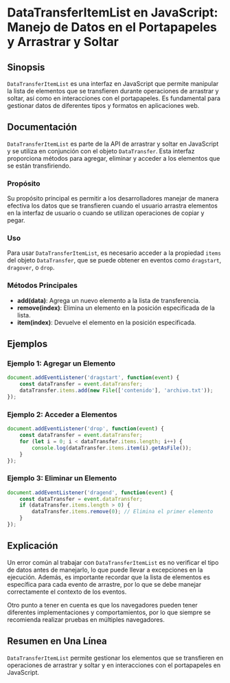 <!--
Meta Description: # DataTransferItemList en JavaScript: Manejo de Datos en el Portapapeles y Arrastrar y Soltar ## Sinopsis `DataTransferItemList` es una interfaz en Ja...
Meta Keywords: datatransfer, que, javascript, datatransferitemlist, elementos
-->

# DataTransferItemList en JavaScript: Manejo de Datos en el Portapapeles y Arrastrar y Soltar

## Sinopsis
`DataTransferItemList` es una interfaz en JavaScript que permite manipular la lista de elementos que se transfieren durante operaciones de arrastrar y soltar, así como en interacciones con el portapapeles. Es fundamental para gestionar datos de diferentes tipos y formatos en aplicaciones web.

## Documentación
`DataTransferItemList` es parte de la API de arrastrar y soltar en JavaScript y se utiliza en conjunción con el objeto `DataTransfer`. Esta interfaz proporciona métodos para agregar, eliminar y acceder a los elementos que se están transfiriendo.

### Propósito
Su propósito principal es permitir a los desarrolladores manejar de manera efectiva los datos que se transfieren cuando el usuario arrastra elementos en la interfaz de usuario o cuando se utilizan operaciones de copiar y pegar.

### Uso
Para usar `DataTransferItemList`, es necesario acceder a la propiedad `items` del objeto `DataTransfer`, que se puede obtener en eventos como `dragstart`, `dragover`, o `drop`.

### Métodos Principales
- **add(data)**: Agrega un nuevo elemento a la lista de transferencia.
- **remove(index)**: Elimina un elemento en la posición especificada de la lista.
- **item(index)**: Devuelve el elemento en la posición especificada.

## Ejemplos

### Ejemplo 1: Agregar un Elemento
```javascript
document.addEventListener('dragstart', function(event) {
    const dataTransfer = event.dataTransfer;
    dataTransfer.items.add(new File(['contenido'], 'archivo.txt'));
});
```

### Ejemplo 2: Acceder a Elementos
```javascript
document.addEventListener('drop', function(event) {
    const dataTransfer = event.dataTransfer;
    for (let i = 0; i < dataTransfer.items.length; i++) {
        console.log(dataTransfer.items.item(i).getAsFile());
    }
});
```

### Ejemplo 3: Eliminar un Elemento
```javascript
document.addEventListener('dragend', function(event) {
    const dataTransfer = event.dataTransfer;
    if (dataTransfer.items.length > 0) {
        dataTransfer.items.remove(0); // Elimina el primer elemento
    }
});
```

## Explicación
Un error común al trabajar con `DataTransferItemList` es no verificar el tipo de datos antes de manejarlo, lo que puede llevar a excepciones en la ejecución. Además, es importante recordar que la lista de elementos es específica para cada evento de arrastre, por lo que se debe manejar correctamente el contexto de los eventos.

Otro punto a tener en cuenta es que los navegadores pueden tener diferentes implementaciones y comportamientos, por lo que siempre se recomienda realizar pruebas en múltiples navegadores.

## Resumen en Una Línea
`DataTransferItemList` permite gestionar los elementos que se transfieren en operaciones de arrastrar y soltar y en interacciones con el portapapeles en JavaScript.